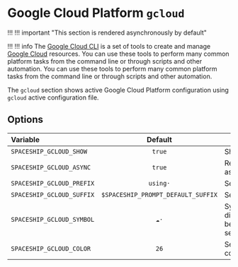 # Google Cloud Platform `gcloud`

!!! !!! important "This section is rendered asynchronously by default"

!!! !!! info
    The [Google Cloud CLI](https://cloud.google.com/sdk/gcloud) is a set of tools to create and manage [Google Cloud](https://cloud.google.com) resources. You can use these tools to perform many common platform tasks from the command line or through scripts and other automation. You can use these tools to perform many common platform tasks from the command line or through scripts and other automation.

The `gcloud` section shows active Google Cloud Platform configuration using `gcloud` active configuration file.

## Options

| Variable                  |              Default               | Meaning                             |
|:------------------------- |:----------------------------------:| ----------------------------------- |
| `SPACESHIP_GCLOUD_SHOW`   |               `true`               | Show section                        |
| `SPACESHIP_GCLOUD_ASYNC`  |               `true`               | Render section asynchronously       |
| `SPACESHIP_GCLOUD_PREFIX` |              `using·`              | Section's prefix                    |
| `SPACESHIP_GCLOUD_SUFFIX` | `$SPACESHIP_PROMPT_DEFAULT_SUFFIX` | Section's suffix                    |
| `SPACESHIP_GCLOUD_SYMBOL` |               `☁️·`                | Symbol displayed before the section |
| `SPACESHIP_GCLOUD_COLOR`  |                `26`                | Sections's color                    |

